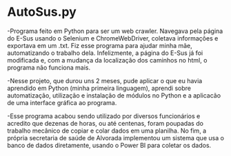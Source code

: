 # AutoSus.py
-Programa feito em Python para ser um web crawler. Navegava pela página do E-Sus usando o Selenium e ChromeWebDriver, coletava informações e exportava em um .txt. Fiz esse programa para ajudar minha mãe, automatizando o trabalho dela. Infelizmente, a página do E-Sus já foi modificada e, com a mudança da localização dos caminhos no html, o programa não funciona mais.

-Nesse projeto, que durou uns 2 meses, pude aplicar o que eu havia aprendido em Python (minha primeira linguagem), aprendi sobre automatização, utilização e instalação de módulos no Python e a aplicacão de uma interface gráfica ao programa.

-Esse programa acabou sendo utilizado por diversos funcionários e acredito que dezenas de horas, ou até centenas, foram poupadas do trabalho mecânico de copiar e colar dados em uma planilha. No fim, a própria secretaria de saúde de Alvorada implementou um sistema que usa o banco de dados diretamente, usando o Power BI para coletar os dados. 
